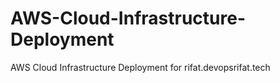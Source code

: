 # AWS-Cloud-Infrastructure-Deployment
AWS Cloud Infrastructure Deployment for rifat.devopsrifat.tech
